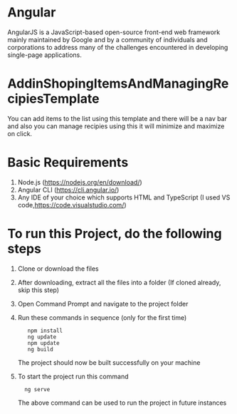 # Angular 
AngularJS is a JavaScript-based open-source front-end web framework mainly maintained by Google and by a community of individuals and corporations to address many of the challenges encountered in developing single-page applications. 

# AddinShopingItemsAndManagingRecipiesTemplate

You can add items to the list using this template and there will be a nav bar and also you can manage recipies using this it will minimize and maximize on click.

# Basic Requirements

1. Node.js (https://nodejs.org/en/download/)
2. Angular CLI (https://cli.angular.io/)
3. Any IDE of your choice which supports HTML and TypeScript (I used VS code,https://code.visualstudio.com/)

# To run this Project, do the following steps

1. Clone or download the files
2. After downloading, extract all the files into a folder (If cloned already, skip this step)
3. Open Command Prompt and navigate to the project folder
4. Run these commands in sequence (only for the first time)

          npm install
          ng update
          npm update
          ng build
 
    The project should now be built successfully on your machine

 5. To start the project run this command 

          ng serve

    The above command can be used to run the project in future instances
